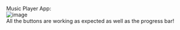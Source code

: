 Music Player App: <br>
![image](https://github.com/ValeryRaikov/JavaScript_Projects/assets/124359973/cf0218c0-789a-401c-8be4-1bbde5f1c157) <br>
All the buttons are working as expected as well as the progress bar!
